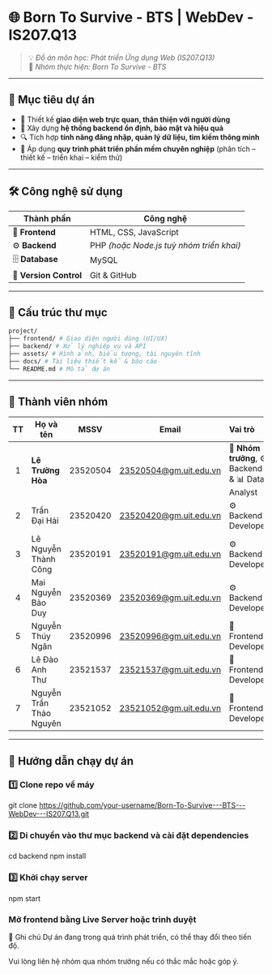 # 🌐 **Born To Survive - BTS | WebDev - IS207.Q13**

> 💡 *Đồ án môn học: Phát triển Ứng dụng Web (IS207.Q13)*  
> 👥 *Nhóm thực hiện: Born To Survive - BTS*

---

## 🎯 **Mục tiêu dự án**
- 🚀 Thiết kế **giao diện web trực quan, thân thiện với người dùng**  
- 🧩 Xây dựng **hệ thống backend ổn định, bảo mật và hiệu quả**  
- 🔍 Tích hợp **tính năng đăng nhập, quản lý dữ liệu, tìm kiếm thông minh**  
- 🧠 Áp dụng **quy trình phát triển phần mềm chuyên nghiệp** (phân tích – thiết kế – triển khai – kiểm thử)

---

## 🛠️ **Công nghệ sử dụng**
| Thành phần | Công nghệ |
|-------------|------------|
| 🎨 **Frontend** | HTML, CSS, JavaScript |
| ⚙️ **Backend** | PHP *(hoặc Node.js tuỳ nhóm triển khai)* |
| 🗄️ **Database** | MySQL |
| 🔧 **Version Control** | Git & GitHub |

---

## 📁 **Cấu trúc thư mục**
```bash
project/
├── frontend/ # Giao diện người dùng (UI/UX)
├── backend/ # Xử lý nghiệp vụ và API
├── assets/ # Hình ảnh, biểu tượng, tài nguyên tĩnh
├── docs/ # Tài liệu thiết kế & báo cáo
└── README.md # Mô tả dự án
```
---

## 👥 **Thành viên nhóm**

| TT | Họ và tên | MSSV | Email | Vai trò |
|:--:|------------|:------:|:----------:|:----------------------------|
| 1 | **Lê Trường Hòa** | 23520504 | 23520504@gm.uit.edu.vn | 🧭 **Nhóm trưởng**, ⚙️ Backend & 📊 Data Analyst |
| 2 | Trần Đại Hải | 23520420 | 23520420@gm.uit.edu.vn | ⚙️ Backend Developer |
| 3 | Lê Nguyễn Thành Công | 23520191 | 23520191@gm.uit.edu.vn | ⚙️ Backend Developer |
| 4 | Mai Nguyễn Bảo Duy | 23520369 | 23520369@gm.uit.edu.vn | ⚙️ Backend Developer |
| 5 | Nguyễn Thúy Ngân | 23520996 | 23520996@gm.uit.edu.vn | 🎨 Frontend Developer |
| 6 | Lê Đào Anh Thư | 23521537 | 23521537@gm.uit.edu.vn | 🎨 Frontend Developer |
| 7 | Nguyễn Trần Thảo Nguyên | 23521052 | 23521052@gm.uit.edu.vn | 🎨 Frontend Developer |

---

## 🚀 **Hướng dẫn chạy dự án**

### 1️⃣ Clone repo về máy
git clone https://github.com/your-username/Born-To-Survive---BTS---WebDev---IS207.Q13.git

### 2️⃣ Di chuyển vào thư mục backend và cài đặt dependencies
cd backend
npm install

### 3️⃣ Khởi chạy server
npm start

### Mở frontend bằng Live Server hoặc trình duyệt
📌 Ghi chú
Dự án đang trong quá trình phát triển, có thể thay đổi theo tiến độ.

Vui lòng liên hệ nhóm qua nhóm trưởng nếu có thắc mắc hoặc góp ý.
